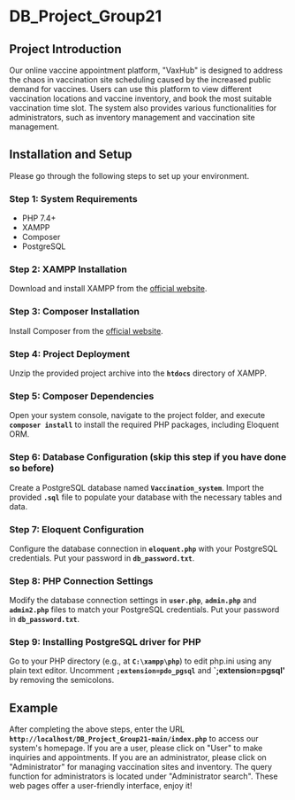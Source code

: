 # DB_Project_Group21

## **Project Introduction**

Our online vaccine appointment platform, "VaxHub" is designed to address the chaos in vaccination site scheduling caused by the increased public demand for vaccines. Users can use this platform to view different vaccination locations and vaccine inventory, and book the most suitable vaccination time slot. The system also provides various functionalities for administrators, such as inventory management and vaccination site management.

## **Installation and Setup**

Please go through the following steps to set up your environment.

### **Step 1: System Requirements** 

- PHP 7.4+
- XAMPP
- Composer
- PostgreSQL

### **Step 2: XAMPP Installation**

Download and install XAMPP from the [official website](https://www.apachefriends.org/index.html).

### **Step 3: Composer Installation**

Install Composer from the [official website](https://getcomposer.org/download/).

### **Step 4: Project Deployment**

Unzip the provided project archive into the **`htdocs`** directory of XAMPP.

### **Step 5: Composer Dependencies**

Open your system console, navigate to the project folder, and execute **`composer install`** to install the required PHP packages, including Eloquent ORM. 

### **Step 6: Database Configuration** (skip this step if you have done so before)

Create a PostgreSQL database named **`Vaccination_system`**. Import the provided **`.sql`** file to populate your database with the necessary tables and data.

### **Step 7: Eloquent Configuration**

Configure the database connection in **`eloquent.php`** with your PostgreSQL credentials. Put your password in **`db_password.txt`**. 

### **Step 8: PHP Connection Settings**

Modify the database connection settings in **`user.php`**, **`admin.php`** and **`admin2.php`** files to match your PostgreSQL credentials. Put your password in **`db_password.txt`**. 

### **Step 9: Installing PostgreSQL driver for PHP**

Go to your PHP directory (e.g., at **`C:\xampp\php`**) to edit php.ini using any plain text editor. Uncomment **`;extension=pdo_pgsql`** and **`;extension=pgsql'** by removing the semicolons. 


## **Example** ##

After completing the above steps, enter the URL **`http://localhost/DB_Project_Group21-main/index.php`** to access our system's homepage. If you are a user, please click on "User" to make inquiries and appointments. If you are an administrator, please click on "Administrator" for managing vaccination sites and inventory. The query function for administrators is located under "Administrator search". These web pages offer a user-friendly interface, enjoy it!

